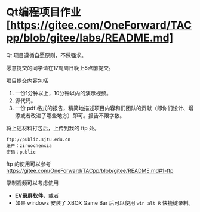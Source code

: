 # Qt编程项目作业[https://gitee.com/OneForward/TACpp/blob/gitee/labs/README.md]

Qt 项目遵循自愿原则，不做强求。

愿意提交的同学请在17周周日晚上8点前提交。

项目提交内容包括
1. 一份1分钟以上，10分钟以内的演示视频。
2. 源代码。
3. 一份 pdf 格式的报告，精简地描述项目内容和们团队的贡献（即你们设计、增添或者改进了哪些地方）即可。报告不限字数。

将上述材料打包后，上传到我的 ftp 处。

```
ftp://public.sjtu.edu.cn 
账户：ziruochenxia
密码：public 
```

ftp 的使用可以参考 https://gitee.com/OneForward/TACpp/blob/gitee/README.md#1-ftp

录制视频可以考虑使用

- **EV录屏软件**，或者
- 如果 windows 安装了 XBOX Game Bar 后可以使用 `win alt R` 快捷键录制。